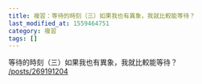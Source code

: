 ```yaml
---
title: 複習：等待的時刻（三）如果我也有異象，我就比較能等待？
last_modified_at: 1559464751
category: 複習
tags: []
---
```


<p>等待的時刻（三）如果我也有異象，我就比較能等待？<br/>
<a href="/posts/269191204" target="_blank">/posts/269191204</a></p>
<p> </p>
